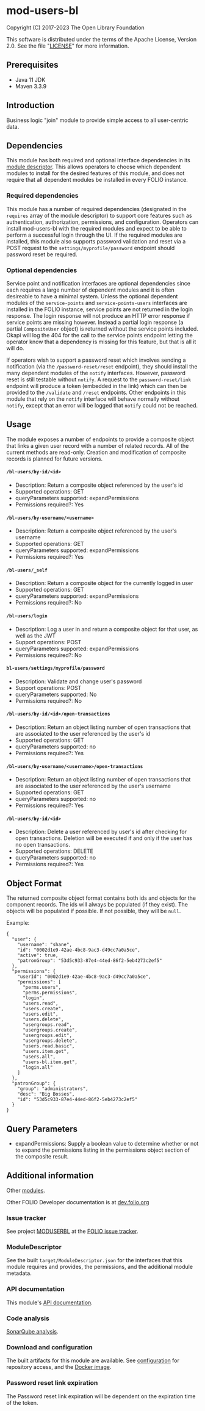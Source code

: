 # mod-users-bl

Copyright (C) 2017-2023 The Open Library Foundation

This software is distributed under the terms of the Apache License,
Version 2.0. See the file "[LICENSE](LICENSE)" for more information.

## Prerequisites

* Java 11 JDK
* Maven 3.3.9

## Introduction

Business logic "join" module to provide simple access to all user-centric data.

## Dependencies
This module has both required and optional interface dependencies in its [module descriptor](descriptors/ModuleDescriptor-template.json). This allows operators to choose which dependent modules to install for the desired features of this module, and does not require that all dependent modules be installed in every FOLIO instance.

### Required dependencies
This module has a number of required dependencies (designated in the `requires` array of the module descriptor) to support core features such as authentication, authorization, permissions, and configuration. Operators can install mod-users-bl with the required modules and expect to be able to perform a successful login through the UI. If the required modules are installed, this module also supports password validation and reset via a POST request to the `settings/myprofile/password` endpoint should password reset be required.

### Optional dependencies
Service point and notification interfaces are optional dependencies since each requires a large number of dependent modules and it is often desireable to have a minimal system. Unless the optional dependent modules of the `service-points` and `service-points-users` interfaces are installed in the FOLIO instance, service points are not returned in the login response. The login response will not produce an HTTP error response if service points are missing however. Instead a partial login response (a partial `CompositeUser` object) is returned without the service points included. Okapi will log the 404 for the call to the service points endpoint letting the operator know that a dependency is missing for this feature, but that is all it will do.

If operators wish to support a password reset which involves sending a notification (via the `/password-reset/reset` endpoint), they should install the many dependent modules of the `notify` interfaces. However, password reset is still testable without `notify`. A request to the `password-reset/link` endpoint will produce a token (embedded in the link) which can then be provided to the `/validate` and `/reset` endpoints. Other endpoints in this module that rely on the `notify` interface will behave normally without `notify`, except that an error will be logged that `notify` could not be reached.

## Usage
The module exposes a number of endpoints to provide a composite object that links a given user record with a number of related records. All of the current methods are read-only. Creation and modification of composite records is planned for future versions.

#### `/bl-users/by-id/<id>`
* Description: Return a composite object referenced by the user's id
* Supported operations: GET
* queryParameters supported: expandPermissions
* Permissions required?: Yes


#### `/bl-users/by-username/<username>`
* Description: Return a composite object referenced by the user's username
* Supported operations: GET
* queryParameters supported: expandPermissions
* Permissions required?: Yes

#### `/bl-users/_self`
* Description: Return a composite object for the currently logged in user
* Supported operations: GET
* queryParameters supported: expandPermissions
* Permissions required?: No

#### `/bl-users/login`
* Description: Log a user in and return a composite object for that user, as well as the JWT
* Support operations: POST
* queryParameters supported: expandPermissions
* Permissions required?: No

#### `bl-users/settings/myprofile/password`
* Description: Validate and change user's password
* Support operations: POST
* queryParameters supported: No
* Permissions required?: No

#### `/bl-users/by-id/<id>/open-transactions`
* Description: Return an object listing number of open transactions that are associated to the user referenced by the user's id
* Supported operations: GET
* queryParameters supported: no
* Permissions required?: Yes

#### `/bl-users/by-username/<username>/open-transactions`
* Description: Return an object listing number of open transactions that are associated to the user referenced by the user's username
* Supported operations: GET
* queryParameters supported: no
* Permissions required?: Yes

#### `/bl-users/by-id/<id>`
* Description: Delete a user referenced by user's id after checking for open transactions. Deletion will be executed if and only if the user has no open transactions.
* Supported operations: DELETE
* queryParameters supported: no
* Permissions required?: Yes

## Object Format

The returned composite object format contains both ids and objects for the component records. The ids will always be populated (if they exist). The objects will be populated if possible. If not possible, they will be `null`.

Example:
~~~~
{
  "user": {
    "username": "shane",
    "id": "0002d1e9-42ae-4bc8-9ac3-d49cc7a0a5ce",
    "active": true,
    "patronGroup": "53d5c933-87e4-44ed-86f2-5eb4273c2ef5"
  },
  "permissions": {
    "userId": "0002d1e9-42ae-4bc8-9ac3-d49cc7a0a5ce",
    "permissions": [
      "perms.users",
      "perms.permissions",
      "login",
      "users.read",
      "users.create",
      "users.edit",
      "users.delete",
      "usergroups.read",
      "usergroups.create",
      "usergroups.edit",
      "usergroups.delete",
      "users.read.basic",
      "users.item.get",
      "users.all",
      "users-bl.item.get",
      "login.all"
    ]
  },
  "patronGroup": {
    "group": "administrators",
    "desc": "Big Bosses",
    "id": "53d5c933-87e4-44ed-86f2-5eb4273c2ef5"
  }
}
~~~~

## Query Parameters
 * expandPermissions: Supply a boolean value to determine whether or not to expand the permissions listing in the permissions object section of the composite result.

## Additional information

Other [modules](https://dev.folio.org/source-code/#server-side).

Other FOLIO Developer documentation is at [dev.folio.org](https://dev.folio.org/)

### Issue tracker

See project [MODUSERBL](https://issues.folio.org/browse/MODUSERBL)
at the [FOLIO issue tracker](https://dev.folio.org/guidelines/issue-tracker/).

### ModuleDescriptor

See the built `target/ModuleDescriptor.json` for the interfaces that this module
requires and provides, the permissions, and the additional module metadata.

### API documentation

This module's [API documentation](https://dev.folio.org/reference/api/#mod-users-bl).

### Code analysis

[SonarQube analysis](https://sonarcloud.io/dashboard?id=org.folio%3Amod-users-bl).

### Download and configuration

The built artifacts for this module are available.
See [configuration](https://dev.folio.org/download/artifacts) for repository access,
and the [Docker image](https://hub.docker.com/r/folioorg/mod-users-bl/).

### Password reset link expiration

The Password reset link expiration will be dependent on the expiration time of the token.

